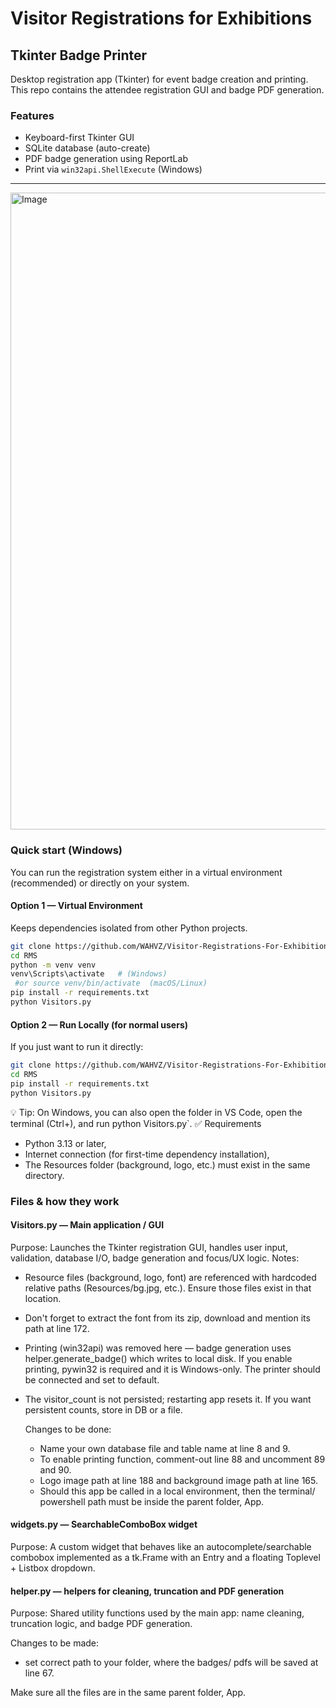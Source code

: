 # Visitor Registrations for Exhibitions

## Tkinter Badge Printer

Desktop registration app (Tkinter) for event badge creation and printing.
This repo contains the attendee registration GUI and badge PDF generation.

### Features
- Keyboard-first Tkinter GUI
- SQLite database (auto-create)
- PDF badge generation using ReportLab
- Print via `win32api.ShellExecute` (Windows)
  
---

<img width="1919" height="1019" alt="Image" src="https://github.com/user-attachments/assets/ad297ad9-a433-4bc5-bd06-8aeb746830dc" />

### Quick start (Windows)

You can run the registration system either in a virtual environment (recommended) or directly on your system.

#### Option 1 — Virtual Environment
Keeps dependencies isolated from other Python projects.
```bash
git clone https://github.com/WAHVZ/Visitor-Registrations-For-Exhibitions.git
cd RMS
python -m venv venv
venv\Scripts\activate   # (Windows)
 #or source venv/bin/activate  (macOS/Linux)
pip install -r requirements.txt
python Visitors.py
```

#### Option 2 — Run Locally (for normal users)
If you just want to run it directly:
```bash
git clone https://github.com/WAHVZ/Visitor-Registrations-For-Exhibitions.git
cd RMS
pip install -r requirements.txt
python Visitors.py
```

💡 Tip: On Windows, you can also open the folder in VS Code, open the terminal (Ctrl+), and run python Visitors.py`.
✅ Requirements
- Python 3.13 or later,
- Internet connection (for first-time dependency installation),
- The Resources folder (background, logo, etc.) must exist in the same directory.

### Files & how they work
#### Visitors.py — Main application / GUI
  Purpose: Launches the Tkinter registration GUI, handles user input, validation, database I/O, badge generation and focus/UX logic.
    Notes:
  - Resource files (background, logo, font) are referenced with hardcoded relative paths (Resources/bg.jpg, etc.). Ensure those files exist in that location.
  - Don't forget to extract the font from its zip, download and mention its path at line 172.
  - Printing (win32api) was removed here — badge generation uses helper.generate_badge() which writes to local disk. If you enable printing, pywin32 is required and it is Windows-only. The printer should be connected and set to default.
  - The visitor_count is not persisted; restarting app resets it. If you want persistent counts, store in DB or a file.

    Changes to be done:
    - Name your own database file and table name at line 8 and 9.
    - To enable printing function, comment-out line 88 and uncomment 89 and 90.
    - Logo image path at line 188 and background image path at line 165.
    - Should this app be called in a local environment, then the terminal/ powershell path must be inside the parent folder, App.

#### widgets.py — SearchableComboBox widget
  Purpose: A custom widget that behaves like an autocomplete/searchable combobox implemented as a tk.Frame with an Entry and a floating Toplevel + Listbox dropdown.

#### helper.py — helpers for cleaning, truncation and PDF generation
  Purpose: Shared utility functions used by the main app: name cleaning, truncation logic, and badge PDF generation.

   Changes to be made:
   - set correct path to your folder, where the badges/ pdfs will be saved at line 67.



 Make sure all the files are in the same parent folder, App.
